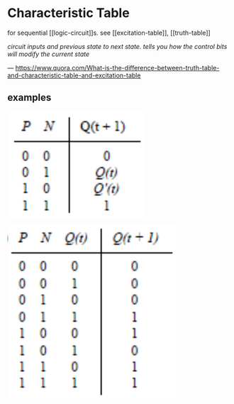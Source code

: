 # Characteristic Table

for sequential [[logic-circuit]]s. see [[excitation-table]], [[truth-table]]

_circuit inputs and previous state to next state. tells you how the control bits will modify the current state_

&mdash; <https://www.quora.com/What-is-the-difference-between-truth-table-and-characteristic-table-and-excitation-table>

## examples

![](20220427195727.png)

![](20220427195749.png)
